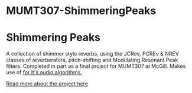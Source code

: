 # MUMT307-ShimmeringPeaks

<h1> Shimmering Peaks </h1>
A collection of shimmer style reverbs, using the JCRev, PCREv & NREV classes of reverberators, pitch-shifting and Modulating Resonant Peak filters. Completed in part as a final project for MUMT307 at McGill. Makes use of <a href="https://ccrma.stanford.edu/software/stk/"STK</a> for it's audio algorithms.

 <a href="https://kaseypocius.github.io/MUMT-307-ShimmeringPeaks/about"> Read more about the project here </a>
